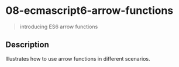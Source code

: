 # 08-ecmascript6-arrow-functions
> introducing ES6 arrow functions

## Description
Illustrates how to use arrow functions in different scenarios.